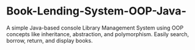 # Book-Lending-System-OOP-Java-
A simple Java-based console Library Management System using OOP concepts like inheritance, abstraction, and polymorphism. Easily search, borrow, return, and display books.
